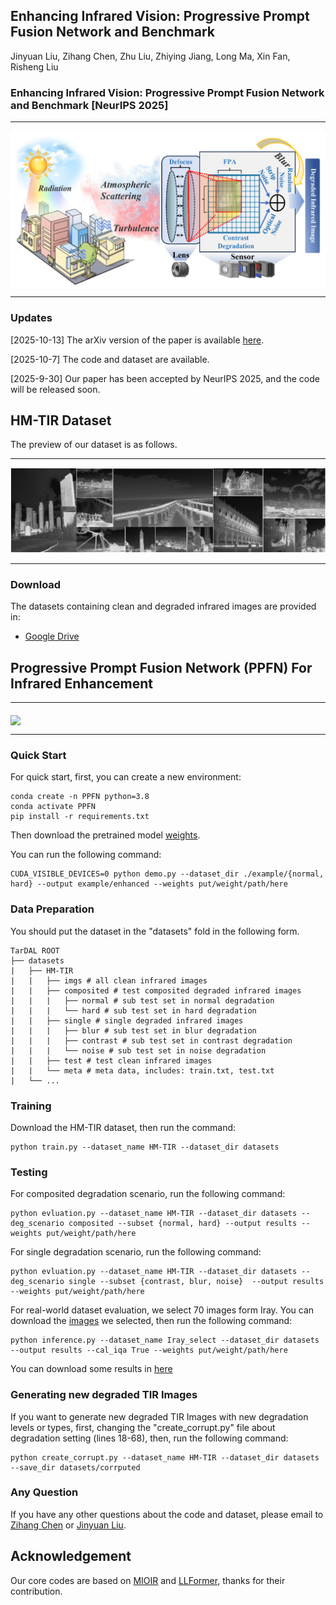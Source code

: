 
<h2> Enhancing Infrared Vision: Progressive Prompt Fusion Network and Benchmark</h2>
Jinyuan Liu, Zihang Chen, Zhu Liu, Zhiying Jiang, Long Ma, Xin Fan, Risheng Liu

###  Enhancing Infrared Vision: Progressive Prompt Fusion Network and Benchmark [NeurIPS 2025]

---

<img src="./assets/ff.png" align="middle" width="600">

---
### Updates
[2025-10-13] The arXiv version of the paper is available [here](https://arxiv.org/abs/2510.09343).

[2025-10-7] The code and dataset are available.

[2025-9-30] Our paper has been accepted by NeurIPS 2025, and the code will be released soon.

## HM-TIR Dataset
The preview of our dataset is as follows.

---

![preview](assets/preview.png)
 
---

### Download
The datasets containing clean and degraded infrared images are provided in:
- [Google Drive](https://drive.google.com/file/d/17kq2NQ-8bFeESlanffcOSlFLwGb0Y8Rq/view?usp=sharing)

## Progressive Prompt Fusion Network (PPFN) For Infrared Enhancement

---

<img src="./assets/workflow.png" align="middle" width="800">

---

### Quick Start

For quick start, first, you can create a new environment:

```
conda create -n PPFN python=3.8
conda activate PPFN
pip install -r requirements.txt
```

Then download the pretrained model [weights](https://drive.google.com/file/d/1Yt_YViFCpxgO-MfBlINVt4-jHAgsalv_/view?usp=sharing).

You can run the following command:

```
CUDA_VISIBLE_DEVICES=0 python demo.py --dataset_dir ./example/{normal, hard} --output example/enhanced --weights put/weight/path/here
```

### Data Preparation

You should put the dataset in the "datasets" fold in the following form.

```
TarDAL ROOT
├── datasets
|   ├── HM-TIR
|   |   ├── imgs # all clean infrared images
|   |   ├── composited # test composited degraded infrared images
|   |   |   ├── normal # sub test set in normal degradation
|   |   |   └── hard # sub test set in hard degradation
|   |   ├── single # single degraded infrared images
|   |   |   ├── blur # sub test set in blur degradation
|   |   |   ├── contrast # sub test set in contrast degradation
|   |   |   └── noise # sub test set in noise degradation
|   |   ├── test # test clean infrared images
|   |   └── meta # meta data, includes: train.txt, test.txt
|   └── ...
```

### Training
Download the HM-TIR dataset, then run the command:
```
python train.py --dataset_name HM-TIR --dataset_dir datasets 
```

### Testing
For composited degradation scenario, run the following command:
```
python evluation.py --dataset_name HM-TIR --dataset_dir datasets --deg_scenario composited --subset {normal, hard} --output results --weights put/weight/path/here
```

For single degradation scenario, run the following command:
```
python evluation.py --dataset_name HM-TIR --dataset_dir datasets --deg_scenario single --subset {contrast, blur, noise}  --output results --weights put/weight/path/here
```

For real-world dataset evaluation, we select 70 images form Iray. You can download the [images](https://drive.google.com/file/d/1uhWCvPExarnUL-r_G0MW530RXKpj5izJ/view?usp=sharing) we selected, then run the following command:
```
python inference.py --dataset_name Iray_select --dataset_dir datasets --output results --cal_iqa True --weights put/weight/path/here
```

You can download some results in [here](https://drive.google.com/file/d/10jiNGF0c6H0cR83yEN5I3stLf9qiX6cR/view?usp=sharing)


### Generating new degraded TIR Images
If you want to generate new degraded TIR Images with new degradation levels or types, first, changing the "create_corrupt.py" file about degradation setting (lines 18-68), then, run the following command:
```
python create_corrupt.py --dataset_name HM-TIR --dataset_dir datasets --save_dir datasets/corrputed
```

### Any Question

If you have any other questions about the code and dataset, please email to [Zihang Chen](mailto:chenzi_hang@mail.dlut.edu.cn) or [Jinyuan Liu](mailto:atlantis918@hotmail.com).


## Acknowledgement
Our core codes are based on [MIOIR](https://github.com/Xiangtaokong/MiOIR) and [LLFormer](https://github.com/TaoWangzj/LLFormer), thanks for their contribution.





